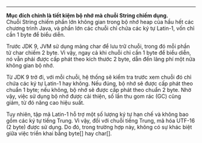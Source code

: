 
---
**Mục đích chính là tiết kiệm bộ nhớ mà chuỗi String chiếm dụng.**  
Chuỗi String chiếm phần lớn không gian trong bộ nhớ heap của hầu hết các chương trình Java, và phần lớn các chuỗi chỉ chứa các ký tự Latin-1, vốn chỉ cần 1 byte để biểu diễn.

Trước JDK 9, JVM sử dụng mảng char để lưu trữ chuỗi, trong đó mỗi phần tử char chiếm 2 byte. Vì vậy, ngay cả khi chuỗi chỉ cần 1 byte để biểu diễn, nó vẫn phải được cấp phát theo kích thước 2 byte, dẫn đến lãng phí một nửa không gian bộ nhớ.

Từ JDK 9 trở đi, với mỗi chuỗi, hệ thống sẽ kiểm tra trước xem chuỗi đó chỉ chứa các ký tự Latin-1 hay không. Nếu đúng, bộ nhớ sẽ được cấp phát theo chuẩn 1 byte; nếu không, bộ nhớ sẽ được cấp phát theo chuẩn 2 byte. Nhờ vậy, việc sử dụng bộ nhớ được cải thiện, số lần thu gom rác (GC) cũng giảm, từ đó nâng cao hiệu suất.

Tuy nhiên, tập mã Latin-1 hỗ trợ một số lượng ký tự hạn chế và không bao gồm các ký tự tiếng Trung. Vì vậy, đối với chuỗi tiếng Trung, mã hóa UTF-16 (2 byte) được sử dụng. Do đó, trong trường hợp này, không có sự khác biệt giữa việc triển khai bằng byte[] hay char[].